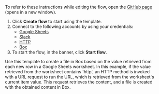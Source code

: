 To refer to these instructions while editing the flow, open the [GitHub page](https://github.com/ot4i/app-connect-templates/tree/main/resources/markdown/Create%20a%20file%20in%20Box%20based%20on%20the%20value%20retrieved%20from%20a%20row%20in%20a%20Google%20Sheets%20worksheet_instructions.md) (opens in a new window).

1. Click **Create flow** to start using the template.
2. Connect to the following accounts by using your credentials:
   - [Google Sheets](https://www.ibm.com/docs/en/app-connect/containers_cd?topic=apps-google-sheets)
   - [Slack](https://www.ibm.com/docs/en/app-connect/containers_cd?topic=apps-slack)
   - [HTTP](https://www.ibm.com/docs/en/app-connect/containers_cd?topic=apps-http)
   - [Box](https://www.ibm.com/docs/en/app-connect/containers_cd?topic=apps-box)
3. To start the flow, in the banner, click **Start flow**.


Use this template to create a file in Box based on the value retrieved from each new row in a Google Sheets worksheet. In this example, if the value retrieved from the worksheet contains 'http', an HTTP method is invoked with a URL request to run the URL, which is retrieved from the worksheet's current item value. This request retrieves the content, and a file is created with the obtained content in Box.






